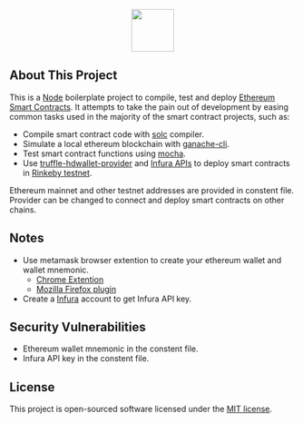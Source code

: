 <p align="center"><img height="75" src="https://i.imgur.com/C2zgFLY.png"></p>

## About This Project

This is a [Node](https://nodejs.org/en) boilerplate project to compile, test and deploy [Ethereum](https://www.ethereum.org) [Smart Contracts](https://blockgeeks.com/guides/smart-contracts). It attempts to take the pain out of development by easing common tasks used in the majority of the smart contract projects, such as: 

- Compile smart contract code with [solc](https://www.npmjs.com/package/solc) compiler.
- Simulate a local ethereum blockchain with [ganache-cli](https://www.npmjs.com/package/ganache-cli).
- Test smart contract functions using [mocha](https://www.npmjs.com/package/mocha).
- Use [truffle-hdwallet-provider](https://www.npmjs.com/package/truffle-hdwallet-provider) and [Infura APIs](https://infura.io) to deploy smart contracts in [Rinkeby testnet](https://www.rinkeby.io).

Ethereum mainnet and other testnet addresses are provided in constent file. Provider can be changed to connect and deploy smart contracts on other chains.

## Notes

- Use metamask browser extention to create your ethereum wallet and wallet mnemonic.
  - [Chrome Extention](https://chrome.google.com/webstore/detail/metamask/nkbihfbeogaeaoehlefnkodbefgpgknn)
  - [Mozilla Firefox plugin](https://addons.mozilla.org/en-US/firefox/addon/ether-metamask)
- Create a [Infura](https://infura.io) account to get Infura API key. 

## Security Vulnerabilities

- Ethereum wallet mnemonic in the constent file.
- Infura API key in the constent file.

## License

This project is open-sourced software licensed under the [MIT license](https://opensource.org/licenses/MIT).